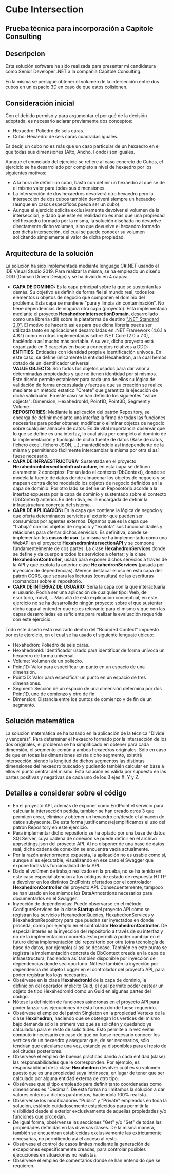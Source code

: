 # Cube Intersection
## Prueba técnica para incorporación a Capitole Consulting

## Descripcion

Esta solución software ha sido realizada para presentar mi candidatura como Senior Developer .NET a la compañía Capitole Consulting.

En la misma se persigue obtener el volumen de la intersección entre dos cubos en un espacio 3D en caso de que estos colisionen.

## Consideración inicial

Con el debido permiso y para argumentar el por qué de la decisión adoptada, es necesario aclarar previamente dos conceptos:

- Hexaedro: Poliedro de seis caras.
- Cubo: Hexaedro de seis caras cuadradas iguales.

Es decir, un cubo no es más que un caso particular de un hexaedro en el que todas sus dimensiones (Alto, Ancho, Fondo) son iguales.

Aunque el enunciado del ejercicio se refiere al caso concreto de Cubos, el ejercicio se ha desarrollado por completo a nivel de hexaedro por los siguientes motivos:

- A la hora de definir un cubo, basta con definir un hexaedro al que se de el mismo valor para todas sus dimensiones.
- La intersección de dos hexaedros devolverá otro hexaedro pero la intersección de dos cubos también devolverá siempre un hexaedro (aunque en casos específicos pueda ser un cubo).
- Aunque el ejercicio solicita exclusivamente devolver el volumen de la intersección, y dado que este en realidad no es más que una propiedad del hexaedro formado por la misma, la solución diseñada no devuelve directamente dicho volumen, sino que devuelve el hexaedro formado por dicha intersección, del cual se puede conocer su volumen solicitando simplemente el valor de dicha propiedad.

## Arquitectura de la solución

La solución ha sido implementada mediante lenguage C#.NET usando el IDE Visual Studio 2019. Para realizar la misma, se ha empleado un diseño DDD (Domain Driven Design) y se ha dividido en 4 capas:

- **CAPA DE DOMINIO:**
	Es la capa principal sobre la que se sustentan las demás. Su objetivo es definir de forma fiel al mundo real, todos los elementos u objetos de negocio que componen el domínio del problema. Esta capa se mantiene "pura y limpia sin contaminación". No tiene dependencias de ninguna otra capa (proyecto).
	Está implementada mediante el proyecto __HexahedronIntersectionDomain__, desarrollado como una librería (dll) sobre la plataforma de destino [".NET Standard 2.0"](https://learn.microsoft.com/es-es/dotnet/standard/net-standard?tabs=net-standard-2-0). El motivo de hacerlo así es para que dicha libreria pueda ser utilizada tanto en aplicaciones desarrolladas en .NET Framework (4.6.1 a 4.8.1) como en otras implementadas sobre .NET Core (2.0 a 7.0), haciéndola así mucho más portable.
	A su vez, dicho proyecto está organizado en 3 carpetas en base a conceptos relativos a DDD:  
        __ENTITIES__: Entidades con identidad propia e identificación unívoca. En este caso, se define únicamente la entidad Hexahedron, a la cual hemos dotado de un identificador universal.  
		__VALUE OBJECTS__: Son todos los objetos usados para dar valor a determinadas propiedades y que no tienen identidad por sí mismos. Este diseño permite establecer para cada uno de ellos su lógica de validación de forma encapsulada y fuerza a que su creación se realice mediante un método estatico "Create" que garantiza la ejecución de dicha validación. En este caso se han definido los siguientes "value objects": Dimension, HexahedronId, Point1D, Point3D, Segment y Volume.  
		__REPOSITORIES__: Mediante la aplicación del patrón Repository, se encarga de definir mediante una interfaz la firma de todas las funciones necesarias para poder obtener, modificar o eliminar objetos de negocio sobre cualquier almacén de datos. Es de vital importancia observar que lo que se define es una interfaz, lo cual aisla por completo al dominio de la implementación y tipología de dicha fuente de datos (Base de datos, fichero excel, fichero JSON, ...), mantediéndolo así independiente de la misma y permitiendo fácilmente intercambiar la misma por otra si así fuese necesario.
- **CAPA DE INFRAESTRUCTURA:**
	Sustentada en el proyecto __HexahedronIntersectionInfrastructure__, en esta capa se definen claramente 2 conceptos: Por un lado el contexto (DbContext), donde se modela la fuente de datos donde almacenar los objetos de negocio y se mapean contra dicho modelado los objetos de negocio definidos en la capa de dominio. Por otro lado se define un Reposotorio acorde a la interfaz expuesta por la capa de dominio y sustentado sobre el contexto (DbContext) anterior. En definitiva, es la encargada de definir la infraestructura concreta del sistema.
- **CAPA DE APLICACIÓN:** Es la capa que contiene la lógica de negocio y que oferta determinados servicios al exterior que pueden ser consumidos por agentes externos. Digamos que es la capa que "trabaja" con los objetos de negocio y "explota" sus funcionalidades y relaciones para ofertar dichos servicios. Es definitiva, donde se implementan los __casos de uso__. La misma se ha implementado como una WebAPI en el proyecto __HexahedronIntersectionAPI__ y se compone fundamentelmente de dos partes: La clase __HexahedronServices__ donde se define y da cuerpo a todos los servicios a ofertar; y la clase __HexahedronController__, usada para exponer dichos servicios a traves de la API y que explota la anterior clase __HexahedronServices__ (pasada por inyección de dependencias). Merece destacar el uso en esta capa del patrón [CQRS](https://learn.microsoft.com/es-es/dotnet/architecture/microservices/microservice-ddd-cqrs-patterns/apply-simplified-microservice-cqrs-ddd-patterns), que separa las lecturas (consultas) de las escrituras (comandos) sobre el repositorio.
- **CAPA DE INTERFAZ DE USUARIO:** Sería la capa con la que interactuaría el usuario. Podría ser una aplicación de cualquier tipo: Web, de escritorio, móvil, ... Más allá de esta explicación conceptual, en este ejercicio no se ha desarrollado ningún proyecto sobre el que sustentar dicha capa al entender que no es relevante para el mismo y que con las capas desarrolladas es suficiente para realizar la evaluación requerida con este ejercicio.

Todo este diseño está realizado dentro del "Bounded Context" impuesto por este ejercicio, en el cual se ha usado el siguiente lenguaje ubicuo:

- Hexahedron: Poliedro de seis caras.
- HexahedronId: Identificador usado para identificar de forma unívoca un hexaedro de forma universal.
- Volume: Volumen de un poliedro.
- Point1D: Valor para especificar un punto en un espacio de una dimensión.
- Point3D: Valor para especificar un punto en un espacio de tres dimensiones.
- Segment: Sección de un espacio de una dimensión determina por dos Point1D, uno de comienzo y otro de fin.
- Dimension: Distancia entre los puntos de comienzo y de fin de un segmento.

## Solución matemática

La solución matemática se ha basado en la aplicación de la técnica "Divide y vencerás". Para determinar el hexaedro formado por la intersección de los dos originales, el problema se ha simplificado en obtener para cada dimensión, el segmento común a ambos hexaedros originales. Sólo en caso de que en todas las dimensiones exista dicho segmento, existirá intersección, siendo la longitud de dichos segmentos las distintas dimensiones del hexaedro buscado y pudiendo también calcular en base a ellos el punto central del mismo. Esta solución es válida por supuesto en las partes positivas y negativas de cada uno de los 3 ejes X, Y y Z.

## Detalles a considerar sobre el código

- En el proyecto API, además de exponer como EndPoint el servicio para calcular la intersección pedida, tambien se han creado otros 3 que permiten crear, eliminar y obtener un hexaedro en/desde el almacén de datos subyacente. De esta forma justificamos/ejemplificamos el uso del patrón Repository en este ejercicio.
- Para implementar dicho repositorio se ha optado por una base de datos SQLServer, cuya cadena de conexión se puede definir en el archivo appsettings.json del proyecto API. Al no disponer de una base de datos real, dicha cadena de conexión se encuentra vacía actualmente.
- Por la razón anteriormente expuesta, la aplicación no es usable como sí, aunque sí es ejecutable, visualizando en ese caso el Swagger que expone todas las funcionalidad de la API.
- Dado el volúmen de trabajo realizado en la prueba, no se ha tenido en este caso especial atención a los códigos de estado de respuesta HTTP a devolver en los distintos EndPoints ofertados por el controlador __HexahedronController__ del proyecto API. Consecuentemente, tampoco se han usado en los mismos los DataAnnotations necesarios para documentarlos en el Swagger.
- Inyección de dependencias: Puede observarse en el método ConfigureServices de la clase __Startup__ del proyecto API cómo se registran los servicios HexahedronQueries, HexahedronServices y IHexahedronRepository para que puedan ser inyectados en donde proceda, como por ejemplo en el controlador __HexahedronController__. De especial interés es la inyección del repositorio a través de su interfaz y no de la implementación concreta. Esto permitirá poder cambiar en el futuro dicha implementación del repositorio por otra (otra técnología de base de datos, por ejemplo) si así se desease. También en este punto se registra la implementación concreta de DbContext creada en la capa de infraestructura, haciendola así también disponible por inyección de dependencias donde sea oportuno. Nótese también la inyección por dependencia del objeto Logger en el controlador del proyecto API, para poder registrar los logs necesarios.
- Obsérvese en la clase __HexahedronId__ de la capa de dominio, la definición del operador implícito Guid, el cual permite poder castear un objeto de tipo HexahedronId como un Guid en algunas partes del código.
- Nótese la definición de funciones asíncronas en el proyecto API para poder lanzar sus ejecuciones de esta forma donde fuese requerido.
- Obsérvese el empleo del patrón Singleton en la propiedad Vertexs de la clase __Hexahedron__, haciendo que se obtengan los vertices del mismo bajo demanda sólo la primera vez que se soliciten y quedando ya calculados para el resto de solicitudes. Esto permite a la vez evitar computo innecesario en caso de que no fuese necesario conocer los vertices de un hexaedro y asegurar que, de ser necesarios, sólo tendrían que calcularse una vez, estando ya disponibles para el resto de solicitudes posteriores.
- Observesé el empleo de buenas prácticas dando a cada entidad (clase) las responsabilidades que le corresponden. Por ejemplo, es responsabilidad de la clase __Hexahedron__ devolver cuál es su volumen puesto que es una propiedad suya intrínseca, en lugar de tener que ser calculado por alguna entidad externa de otro tipo.
- Obsérvese que el tipo empleado para definir tanto coordenadas como dimensiones es "Decimal". De esta forma no limitamos la solución a dar valores enteros a dichos parámetros, haciendola 100% realista.
- Obsérvense los modificadores "Public" y "Private" empleados en toda la solución, estándo cuidadosemente establecidos para permitir la visibilidad desde el exterior exclusivamente de aquellas propiedades y/o funciones que procedan.
- De igual forma, obsérvense las secciones "Get" y/o "Set" de todas las propiedades definidas en las diversas clases. De la misma manera, también se encuentran establecidas exclusivamente las extrictamente necesarias, no permitiendo así el acceso al resto.
- Obsérvese el control de casos límites mediante la generación de excepciones especificamente creadas, para controlar posibles ejecuciones en situaciones no realistas.
- Obsérvese el empleo de comentarios donde se han entendido que se requieren.

